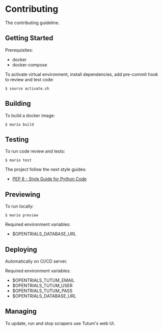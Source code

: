 # Contributing

The contributing guideline.

## Getting Started

Prerequisites:
- docker
- docker-compose

To activate virtual environment, install
dependencies, add pre-commit hook to review and test code:

```
$ source activate.sh
```

## Building

To build a docker image:

```
$ mario build
```

## Testing

To run code review and tests:

```
$ mario test
```

The project follow the next style guides:
- [PEP 8 - Style Guide for Python Code](https://www.python.org/dev/peps/pep-0008/)

## Previewing

To run locally:

```
$ mario preview
```

Required environment variables:
- $OPENTRIALS_DATABASE_URL

## Deploying

Automatically on CI/CD server.

Required environment variables:
- $OPENTRIALS_TUTUM_EMAIL
- $OPENTRIALS_TUTUM_USER
- $OPENTRIALS_TUTUM_PASS
- $OPENTRIALS_DATABASE_URL

## Managing

To update, run and stop scrapers use Tutum's web UI.
